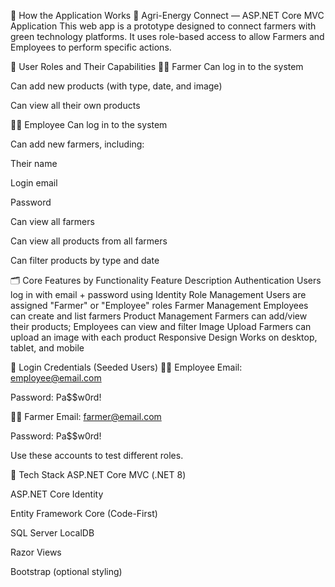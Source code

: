 📝 How the Application Works
🌿 Agri-Energy Connect — ASP.NET Core MVC Application
This web app is a prototype designed to connect farmers with green technology platforms. It uses role-based access to allow Farmers and Employees to perform specific actions.

👤 User Roles and Their Capabilities
🧑‍🌾 Farmer
Can log in to the system

Can add new products (with type, date, and image)

Can view all their own products

🧑‍💼 Employee
Can log in to the system

Can add new farmers, including:

Their name

Login email

Password

Can view all farmers

Can view all products from all farmers

Can filter products by type and date

🗂️ Core Features by Functionality
Feature	Description
Authentication	Users log in with email + password using Identity
Role Management	Users are assigned "Farmer" or "Employee" roles
Farmer Management	Employees can create and list farmers
Product Management	Farmers can add/view their products; Employees can view and filter
Image Upload	Farmers can upload an image with each product
Responsive Design	Works on desktop, tablet, and mobile

🔐 Login Credentials (Seeded Users)
🧑‍💼 Employee
Email: employee@email.com

Password: Pa$$w0rd!

🧑‍🌾 Farmer
Email: farmer@email.com

Password: Pa$$w0rd!

Use these accounts to test different roles.

🔧 Tech Stack
ASP.NET Core MVC (.NET 8)

ASP.NET Core Identity

Entity Framework Core (Code-First)

SQL Server LocalDB

Razor Views

Bootstrap (optional styling)
